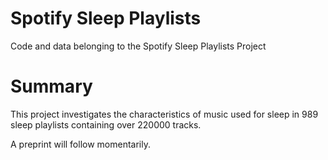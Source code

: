 # Spotify Sleep Playlists
 Code and data belonging to the Spotify Sleep Playlists Project
 
# Summary
 This project investigates the characteristics of music used for sleep in 989 sleep playlists containing over 220000 tracks. 
 
 A preprint will follow momentarily.
 

